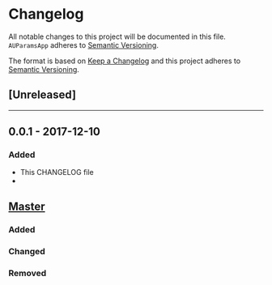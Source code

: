 # Changelog
All notable changes to this project will be documented in this file.
`AUParamsApp` adheres to [Semantic Versioning](http://semver.org/).

The format is based on [Keep a Changelog](http://keepachangelog.com/en/1.0.0/)
and this project adheres to [Semantic Versioning](http://semver.org/spec/v2.0.0.html).

## [Unreleased]

---

## 0.0.1 - 2017-12-10
### Added
- This CHANGELOG file
- 

## [Master](https://github.com/genedelisa/AUParamsApp)
### Added

### Changed

### Removed
